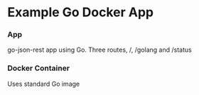 Example Go Docker App
==================

### App

go-json-rest app using Go.  Three routes, /, /golang and /status

### Docker Container

Uses standard Go image
